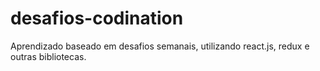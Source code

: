 # desafios-codination
Aprendizado baseado em desafios semanais, utilizando react.js, redux e outras bibliotecas.
